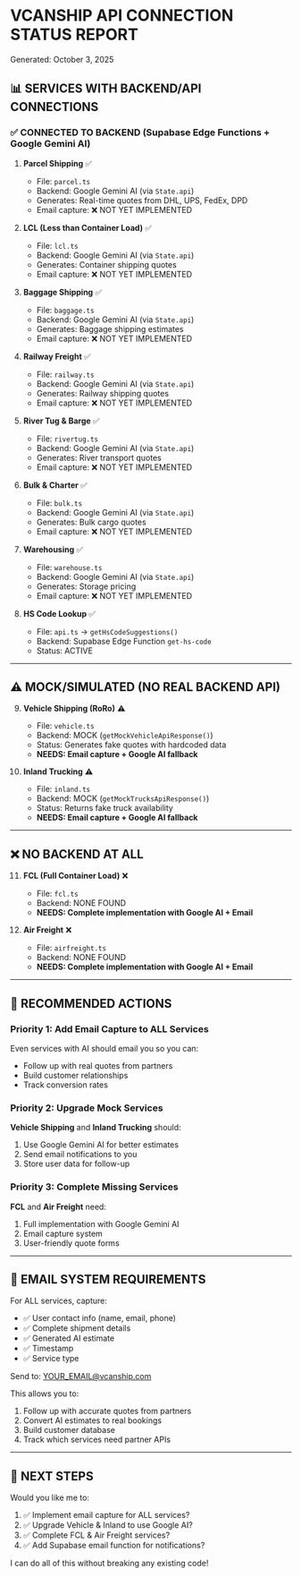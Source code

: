 # VCANSHIP API CONNECTION STATUS REPORT
Generated: October 3, 2025

## 📊 SERVICES WITH BACKEND/API CONNECTIONS

### ✅ CONNECTED TO BACKEND (Supabase Edge Functions + Google Gemini AI)

1. **Parcel Shipping** ✅
   - File: `parcel.ts`
   - Backend: Google Gemini AI (via `State.api`)
   - Generates: Real-time quotes from DHL, UPS, FedEx, DPD
   - Email capture: ❌ NOT YET IMPLEMENTED

2. **LCL (Less than Container Load)** ✅
   - File: `lcl.ts`
   - Backend: Google Gemini AI (via `State.api`)
   - Generates: Container shipping quotes
   - Email capture: ❌ NOT YET IMPLEMENTED

3. **Baggage Shipping** ✅
   - File: `baggage.ts`
   - Backend: Google Gemini AI (via `State.api`)
   - Generates: Baggage shipping estimates
   - Email capture: ❌ NOT YET IMPLEMENTED

4. **Railway Freight** ✅
   - File: `railway.ts`
   - Backend: Google Gemini AI (via `State.api`)
   - Generates: Railway shipping quotes
   - Email capture: ❌ NOT YET IMPLEMENTED

5. **River Tug & Barge** ✅
   - File: `rivertug.ts`
   - Backend: Google Gemini AI (via `State.api`)
   - Generates: River transport quotes
   - Email capture: ❌ NOT YET IMPLEMENTED

6. **Bulk & Charter** ✅
   - File: `bulk.ts`
   - Backend: Google Gemini AI (via `State.api`)
   - Generates: Bulk cargo quotes
   - Email capture: ❌ NOT YET IMPLEMENTED

7. **Warehousing** ✅
   - File: `warehouse.ts`
   - Backend: Google Gemini AI (via `State.api`)
   - Generates: Storage pricing
   - Email capture: ❌ NOT YET IMPLEMENTED

8. **HS Code Lookup** ✅
   - File: `api.ts` → `getHsCodeSuggestions()`
   - Backend: Supabase Edge Function `get-hs-code`
   - Status: ACTIVE

---

## ⚠️ MOCK/SIMULATED (NO REAL BACKEND API)

9. **Vehicle Shipping (RoRo)** ⚠️
   - File: `vehicle.ts`
   - Backend: MOCK (`getMockVehicleApiResponse()`)
   - Status: Generates fake quotes with hardcoded data
   - **NEEDS: Email capture + Google AI fallback**

10. **Inland Trucking** ⚠️
    - File: `inland.ts`
    - Backend: MOCK (`getMockTrucksApiResponse()`)
    - Status: Returns fake truck availability
    - **NEEDS: Email capture + Google AI fallback**

---

## ❌ NO BACKEND AT ALL

11. **FCL (Full Container Load)** ❌
    - File: `fcl.ts`
    - Backend: NONE FOUND
    - **NEEDS: Complete implementation with Google AI + Email**

12. **Air Freight** ❌
    - File: `airfreight.ts`
    - Backend: NONE FOUND
    - **NEEDS: Complete implementation with Google AI + Email**

---

## 🎯 RECOMMENDED ACTIONS

### Priority 1: Add Email Capture to ALL Services
Even services with AI should email you so you can:
- Follow up with real quotes from partners
- Build customer relationships
- Track conversion rates

### Priority 2: Upgrade Mock Services
**Vehicle Shipping** and **Inland Trucking** should:
1. Use Google Gemini AI for better estimates
2. Send email notifications to you
3. Store user data for follow-up

### Priority 3: Complete Missing Services
**FCL** and **Air Freight** need:
1. Full implementation with Google Gemini AI
2. Email capture system
3. User-friendly quote forms

---

## 📧 EMAIL SYSTEM REQUIREMENTS

For ALL services, capture:
- ✅ User contact info (name, email, phone)
- ✅ Complete shipment details
- ✅ Generated AI estimate
- ✅ Timestamp
- ✅ Service type

Send to: YOUR_EMAIL@vcanship.com

This allows you to:
1. Follow up with accurate quotes from partners
2. Convert AI estimates to real bookings
3. Build customer database
4. Track which services need partner APIs

---

## 🚀 NEXT STEPS

Would you like me to:
1. ✅ Implement email capture for ALL services?
2. ✅ Upgrade Vehicle & Inland to use Google AI?
3. ✅ Complete FCL & Air Freight services?
4. ✅ Add Supabase email function for notifications?

I can do all of this without breaking any existing code!
